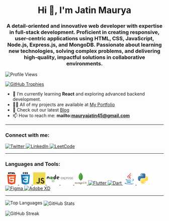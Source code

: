 <h1 align="center">Hi 👋, I'm Jatin Maurya</h1>
<h3 align="center">A detail-oriented and innovative web developer with expertise in full-stack development. Proficient in creating responsive, user-centric applications using HTML, CSS, JavaScript, Node.js, Express.js, and MongoDB. Passionate about learning new technologies, solving complex problems, and delivering high-quality, impactful solutions in collaborative environments.</h3>

<p align="left">
  <img src="https://komarev.com/ghpvc/?username=mauryajatin45&label=Profile%20views&color=ff0000&style=flat-square" alt="Profile Views" />
</p>

<p align="left">
  <a href="https://github.com/ryo-ma/github-profile-trophy">
    <img src="https://github-profile-trophy.vercel.app/?username=mauryajatin45" alt="GitHub Trophies" />
  </a>
</p>

- 🌱 I’m currently learning **React** and exploring advanced backend development.
- 👨‍💻 All of my projects are available at [My Portfolio](https://www.mauryajatin.me)
- 📖 Check out our latest [Blog](https://blog.mauryajatin.me)
- 📫 How to reach me: **mailto:mauryajatin45@gmail.com**

---

<h3 align="left">Connect with me:</h3>
<p align="left">
  <a href="https://twitter.com/mauryajatin45" target="_blank">
    <img src="https://raw.githubusercontent.com/rahuldkjain/github-profile-readme-generator/master/src/images/icons/Social/twitter.svg" alt="Twitter" height="30" width="40" />
  </a>
  <a href="https://linkedin.com/in/mauryajatin" target="_blank">
    <img src="https://raw.githubusercontent.com/rahuldkjain/github-profile-readme-generator/master/src/images/icons/Social/linked-in-alt.svg" alt="LinkedIn" height="30" width="40" />
  </a>
  <a href="https://www.leetcode.com/mauryajatin45" target="_blank">
    <img src="https://raw.githubusercontent.com/rahuldkjain/github-profile-readme-generator/master/src/images/icons/Social/leet-code.svg" alt="LeetCode" height="30" width="40" />
  </a>
</p>

---

<h3 align="left">Languages and Tools:</h3>
<p align="left">
  <a href="https://www.w3schools.com/html/" target="_blank">
    <img src="https://raw.githubusercontent.com/devicons/devicon/master/icons/html5/html5-original-wordmark.svg" alt="HTML5" width="40" height="40" />
  </a>
  <a href="https://www.w3schools.com/css/" target="_blank">
    <img src="https://raw.githubusercontent.com/devicons/devicon/master/icons/css3/css3-original-wordmark.svg" alt="CSS3" width="40" height="40" />
  </a>
  <a href="https://developer.mozilla.org/en-US/docs/Web/JavaScript" target="_blank">
    <img src="https://raw.githubusercontent.com/devicons/devicon/master/icons/javascript/javascript-original.svg" alt="JavaScript" width="40" height="40" />
  </a>
  <a href="https://nodejs.org/" target="_blank">
    <img src="https://raw.githubusercontent.com/devicons/devicon/master/icons/nodejs/nodejs-original-wordmark.svg" alt="Node.js" width="40" height="40" />
  </a>
  <a href="https://expressjs.com/" target="_blank">
    <img src="https://raw.githubusercontent.com/devicons/devicon/master/icons/express/express-original-wordmark.svg" alt="Express.js" width="40" height="40" />
  </a>
  <a href="https://www.mongodb.com/" target="_blank">
    <img src="https://raw.githubusercontent.com/devicons/devicon/master/icons/mongodb/mongodb-original-wordmark.svg" alt="MongoDB" width="40" height="40" />
  </a>
  <a href="https://flutter.dev" target="_blank">
    <img src="https://www.vectorlogo.zone/logos/flutterio/flutterio-icon.svg" alt="Flutter" width="40" height="40" />
  </a>
  <a href="https://dart.dev" target="_blank">
    <img src="https://www.vectorlogo.zone/logos/dartlang/dartlang-icon.svg" alt="Dart" width="40" height="40" />
  </a>
  <a href="https://www.java.com" target="_blank">
    <img src="https://raw.githubusercontent.com/devicons/devicon/master/icons/java/java-original.svg" alt="Java" width="40" height="40" />
  </a>
  <a href="https://www.python.org" target="_blank">
    <img src="https://raw.githubusercontent.com/devicons/devicon/master/icons/python/python-original.svg" alt="Python" width="40" height="40" />
  </a>
  <a href="https://www.figma.com/" target="_blank">
    <img src="https://www.vectorlogo.zone/logos/figma/figma-icon.svg" alt="Figma" width="40" height="40" />
  </a>
  <a href="https://www.adobe.com/products/xd.html" target="_blank">
    <img src="https://cdn.worldvectorlogo.com/logos/adobe-xd.svg" alt="Adobe XD" width="40" height="40" />
  </a>
</p>

---

<p><img align="left" src="https://github-readme-stats.vercel.app/api/top-langs?username=mauryajatin45&show_icons=true&theme=dark&locale=en&layout=compact" alt="Top Languages" /></p>

<p>&nbsp;<img align="center" src="https://github-readme-stats.vercel.app/api?username=mauryajatin45&show_icons=true&theme=dark&locale=en" alt="GitHub Stats" /></p>

<p><img align="center" src="https://github-readme-streak-stats.herokuapp.com/?user=mauryajatin45&theme=dark" alt="GitHub Streak" /></p>
